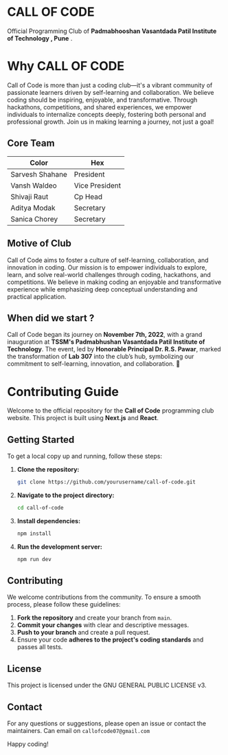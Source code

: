 
# CALL OF CODE

Official Programming Club of **Padmabhooshan Vasantdada Patil Institute of Technology , Pune** . 

# Why CALL OF CODE 

Call of Code is more than just a coding club—it's a vibrant community of passionate learners driven by self-learning and collaboration. We believe coding should be inspiring, enjoyable, and transformative. Through hackathons, competitions, and shared experiences, we empower individuals to internalize concepts deeply, fostering both personal and professional growth. Join us in making learning a journey, not just a goal! 






## Core Team

| Color             | Hex                                                                |
| ----------------- | ------------------------------------------------------------------ |
| Sarvesh Shahane | President
| Vansh Waldeo | Vice President  
| Shivaji Raut | Cp Head |
| Aditya Modak | Secretary |
| Sanica Chorey | Secretary |


## Motive of Club 



Call of Code aims to foster a culture of self-learning, collaboration, and innovation in coding. Our mission is to empower individuals to explore, learn, and solve real-world challenges through coding, hackathons, and competitions. We believe in making coding an enjoyable and transformative experience while emphasizing deep conceptual understanding and practical application.
## When did we start ?


Call of Code began its journey on **November 7th, 2022**, with a grand inauguration at **TSSM's Padmabhushan Vasantdada Patil Institute of Technology**. The event, led by **Honorable Principal Dr. R.S. Pawar**, marked the transformation of **Lab 307** into the club’s hub, symbolizing our commitment to self-learning, innovation, and collaboration. 🚀
# Contributing Guide

Welcome to the official repository for the **Call of Code** programming club website. This project is built using **Next.js** and **React**.

## Getting Started

To get a local copy up and running, follow these steps:

1. **Clone the repository:**
   ```bash
   git clone https://github.com/yourusername/call-of-code.git
   ```
2. **Navigate to the project directory:**
   ```bash
   cd call-of-code
   ```
3. **Install dependencies:**
   ```bash
   npm install
   ```
4. **Run the development server:**
   ```bash
   npm run dev
   ```

## Contributing

We welcome contributions from the community. To ensure a smooth process, please follow these guidelines:

1. **Fork the repository** and create your branch from `main`.
2. **Commit your changes** with clear and descriptive messages.
3. **Push to your branch** and create a pull request.
4. Ensure your code **adheres to the project's coding standards** and passes all tests.

## License

This project is licensed under the GNU GENERAL PUBLIC LICENSE v3.

## Contact

For any questions or suggestions, please open an issue or contact the maintainers.
Can email on `callofcode07@gmail.com`

Happy coding!
